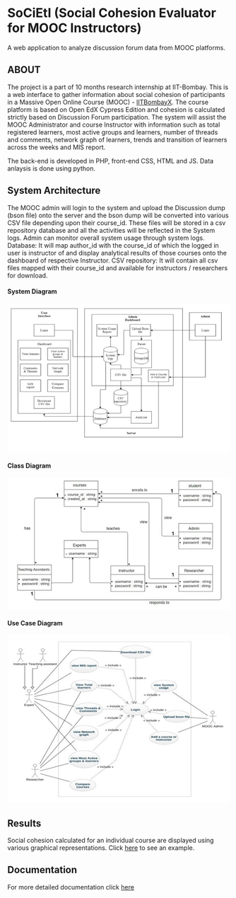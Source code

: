 # SoCiEtI (Social Cohesion Evaluator for MOOC Instructors)

A web application to analyze discussion forum data from MOOC platforms.

## ABOUT
The project is a part of 10 months research internship at IIT-Bombay. This is a web interface to gather information about social cohesion of participants in a Massive Open Online Course (MOOC) - [IITBombayX](https://www.iitbombayx.in/). The course platform is based on Open EdX Cypress Edition and cohesion is calculated strictly based on Discussion Forum participation. The system will assist the MOOC Administrator and course Instructor with information such as total registered learners, most active groups and learners, number of threads and comments, network graph of learners, trends and transition of learners across the weeks and MIS report.

The back-end is developed in PHP, front-end CSS, HTML and JS. Data anlaysis is done using python.  

## System Architecture 
The MOOC admin will login to the system and upload the Discussion dump (bson file) onto
the server and the bson dump will be converted into various CSV file depending upon their course_id. These files will be stored in a csv repository database and all the activities will be
reflected in the System logs. Admin can monitor overall system usage through system logs.
Database: It will map author_id with the course_id of which the logged in user is instructor of
and display analytical results of those courses onto the dashboard of respective Instructor.
CSV repository: It will contain all csv files mapped with their course_id and available for
instructors / researchers for download.

#### System Diagram
![](/Assets/SystemDiagram.jpg)

#### Class Diagram
![](/Assets/ClassDiagram.jpg)

#### Use Case Diagram
![](/Assets/UseCase.jpg)

## Results
Social cohesion calculated for an individual course are displayed using various graphical representations.
Click [here](/Assets/Results.pdf) to see an example.

## Documentation
For more detailed documentation click [here](/Assets/Documentation.pdf)
